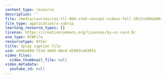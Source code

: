 ```yaml
---
content_type: resource
description: ''
file: /media/courses/res-tll-004-stem-concept-videos-fall-2013/e666a88d713da0d308cdd2993ca039fe_pR12XGWcn0U.srt
file_type: application/x-subrip
learning_resource_types: []
license: https://creativecommons.org/licenses/by-nc-sa/4.0/
ocw_type: OCWFile
resourcetype: Other
title: 3play caption file
uid: e666a88d-713d-a0d3-08cd-d2993ca039fe
video_files:
  video_thumbnail_file: null
video_metadata:
  youtube_id: null
---
```

